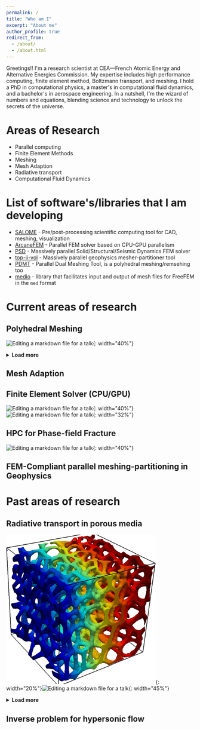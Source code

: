 ```yaml
---
permalink: /
title: "Who am I"
excerpt: "About me"
author_profile: true
redirect_from: 
  - /about/
  - /about.html
---
```


Greetings!! I'm a research scientist at CEA—French Atomic Energy and Alternative Energies Commission. My expertise includes high performance computing, finite element method, Boltzmann transport, and meshing. I hold a PhD in computational physics, a master's in computational fluid dynamics, and a bachelor's in aerospace engineering. In a nutshell, I'm the wizard of numbers and equations, blending science and technology to unlock the secrets of the universe. 

Areas of Research
======
- Parallel computing
- Finite Element Methods
- Meshing 
- Mesh Adaption
- Radiative transport
- Computational Fluid Dynamics

List of software's/libraries that I am developing
======
- [SALOME](https://www.salome-platform.org/) - Pre/post-processing scientific computing tool for CAD, meshing, visualization 
- [ArcaneFEM](https://github.com/arcaneframework/arcanefem) - Parallel FEM solver based on CPU-GPU parallelism
- [PSD](https://github.com/mohd-afeef-badri/psd) - Massively parallel  Solid/Structural/Seismic Dynamics FEM solver
- [top-ii-vol](https://github.com/mohd-afeef-badri/top-ii-vol) - Massively parallel geophysics mesher-partitioner  tool 
- [PDMT](https://github.com/mohd-afeef-badri/pdmt)  -  Parallel Dual Meshing Tool, is a polyhedral meshing/remsehing too
- [medio](https://github.com/mohd-afeef-badri/medio)  -   library that facilitates input and output of mesh files for FreeFEM in the `med` format

Current areas of research 
======

Polyhedral Meshing
------
![Editing a markdown file for a talk](https://github.com/mohd-afeef-badri/pdmt/assets/52162083/bc7f98a6-7631-439d-934f-7daa49250721){: width="40%"}

<details>
  <summary style="cursor: pointer; font-weight: bold;">Load more</summary>

  <img src="https://github.com/mohd-afeef-badri/pdmt/assets/52162083/8ae5798d-5a4f-474d-ae39-c7207085f7bd" alt="Image 1" width="25%">
  <img src="https://github.com/mohd-afeef-badri/pdmt/assets/52162083/03f0e8ae-75dd-4823-870b-4c65fab363fe" alt="Image 2" width="25%">
  <img src="https://github.com/mohd-afeef-badri/pdmt/assets/52162083/9052499a-3993-425e-a111-2f94c4ca8798" alt="Image 3" width="25%">

</details>


Mesh Adaption
------ 

Finite Element Solver (CPU/GPU)
------

![Editing a markdown file for a talk](https://user-images.githubusercontent.com/52162083/237443631-959988a3-1717-4449-b412-14cbd1582367.png){: width="40%"}![Editing a markdown file for a talk](https://user-images.githubusercontent.com/52162083/251469445-9237d686-2791-4852-b929-4d0c7e5f8df7.gif){: width="32%"}
 
HPC for Phase-field Fracture 
------

![Editing a markdown file for a talk](https://www.researchgate.net/profile/Giuseppe-Rastiello/publication/344688580/figure/fig6/AS:947232815730690@1602849310156/Large-scale-perforated-medium-test-domain-and-partitioned-mesh_W640.jpg){: width="40%"}

FEM-Compliant parallel meshing-partitioning in Geophysics 
------

Past areas of research
======


Radiative transport in porous media
------

![Editing a markdown file for a talk](/images/al-full-img.png){: width="20%"}![Editing a markdown file for a talk](https://www.researchgate.net/publication/344284816/figure/fig3/AS:937040451489792@1600419261029/Heat-paths-of-conduction-compared-with-coupled-conduction-radiation_W640.jpg){: width="45%"}


<details>
  <summary style="cursor: pointer; font-weight: bold;">Load more</summary>

  <img src="https://www.researchgate.net/publication/344284816/figure/fig1/AS:937040006893569@1600419155709/Coupled-conduction-radiation-in-Kelvin-and-cubic-cell_W640.jpg" alt="Image 1" width="60%">
  <img src="https://www.researchgate.net/publication/344284816/figure/fig2/AS:937040245964802@1600419212628/Temperature-fields-for-coupled-condition-radiation-ceramic-samples_W640.jpg" alt="Image 2" width="60%">
  <img src="https://www.researchgate.net/publication/344284816/figure/fig5/AS:937041797861379@1600419582366/Temperature-comparison-for-SiC-ceramics-with-different-cell-structure_W640.jpg" alt="Image 3" width="60%">

</details>




Inverse problem for hypersonic flow
------


